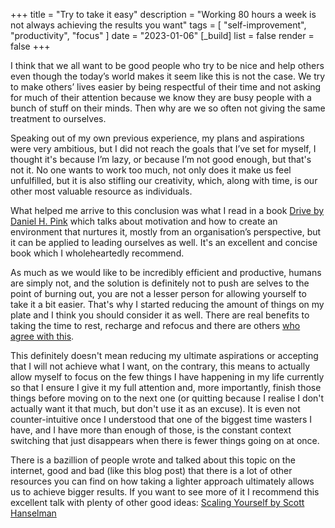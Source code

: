 +++
title = "Try to take it easy"
description = "Working 80 hours a week is not always achieving the results you want"
tags = [
"self-improvement",
"productivity",
"focus"
]
date = "2023-01-06"
[_build]
list = false
render = false
+++

I think that we all want to be good people who try to be nice and help others even though the today’s world makes it
seem like this is not the case. We try to make others’ lives easier by being respectful of their time and not asking
for much of their attention because we know they are busy people with a bunch of stuff on their minds. Then why are we
so often not giving the same treatment to ourselves.

Speaking out of my own previous experience, my plans and aspirations were very ambitious, but I did not reach the goals
that I’ve set for myself, I thought it's because I’m lazy, or because I’m not good enough, but that's not it. No one
wants to work too much, not only does it make us feel unfulfilled, but it is also stifling our creativity, which, along
with time, is our other most valuable resource as individuals.

What helped me arrive to this conclusion was what I read in a book
[Drive by Daniel H. Pink](https://www.goodreads.com/book/show/6452796-drive) which talks about motivation and how to
create an environment that nurtures it, mostly from an organisation’s perspective, but it can be applied to leading
ourselves as well. It's an excellent and concise book which I wholeheartedly recommend.

As much as we would like to be incredibly efficient and productive, humans are simply not, and the solution is
definitely not to push are selves to the point of burning out, you are not a lesser person for allowing yourself
to take it a bit easier. That's why I started reducing the amount of things on my plate and I think you should consider
it as well. There are real benefits to taking the time to rest, recharge and refocus and there are others
[who agree with this](https://www.cnbc.com/2023/01/06/how-slowing-down-at-work-can-help-you-get-more-done.html).

This definitely doesn't mean reducing my ultimate aspirations or accepting that I will not achieve what I want, on the
contrary, this means to actually allow myself to focus on the few things I have happening in my life currently so that
I ensure I give it my full attention and, more importantly, finish those things before moving on to the next one (or
quitting because I realise I don't actually want it that much, but don't use it as an excuse). It is even not
counter-intuitive once I understood that one of the biggest time wasters I have, and I have more than enough of those,
is the constant context switching that just disappears when there is fewer things going on at once.

There is a bazillion of people wrote and talked about this topic on the internet, good and bad (like this blog post)
that there is a lot of other resources you can find on how taking a lighter approach ultimately allows us to achieve
bigger results. If you want to see more of it I recommend this excellent talk with plenty of other good
ideas: [Scaling Yourself by Scott Hanselman](https://youtu.be/FS1mnISoG7U)
